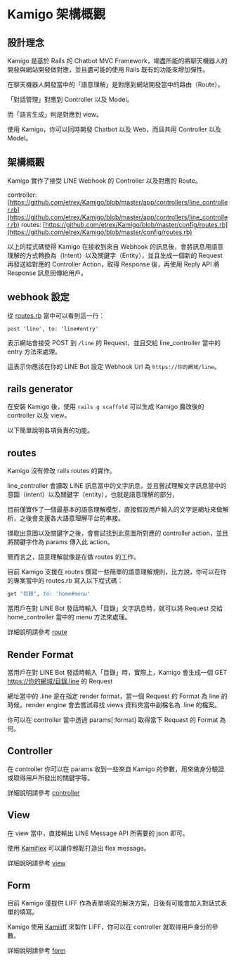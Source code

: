 # Kamigo 架構概觀

## 設計理念

Kamigo 是基於 Rails 的 Chatbot MVC Framework，竭盡所能的將聊天機器人的開發與網站開發做對應，並且盡可能的使用 Rails 既有的功能來增加彈性。

在聊天機器人開發當中的「語意理解」是對應到網站開發當中的路由（Route）。

「對話管理」對應到 Controller 以及 Model。

而「語言生成」則是對應到 view。

使用 Kamigo，你可以同時開發 Chatbot 以及 Web，而且共用 Controller 以及 Model。

## 架構概觀

Kamigo 實作了接受 LINE Webhook 的 Controller 以及對應的 Route。

controller: [https://github.com/etrex/Kamigo/blob/master/app/controllers/line_controller.rb](https://github.com/etrex/Kamigo/blob/master/app/controllers/line_controller.rb)
routes: [https://github.com/etrex/Kamigo/blob/master/config/routes.rb](https://github.com/etrex/Kamigo/blob/master/config/routes.rb)

以上的程式碼使得 Kamigo 在接收到來自 Webhook 的訊息後，會將訊息用語意理解的方式轉換為（Intent）以及關鍵字（Entity），並且生成一個新的 Request 再發送給對應的 Controller Action，取得 Response 後，再使用 Reply API 將 Response 訊息回傳給用戶。

## webhook 設定

從 [routes.rb](https://github.com/etrex/Kamigo/blob/master/config/routes.rb) 當中可以看到這一行：

```
post 'line', to: 'line#entry'
```

表示網站會接受 POST 到 `/line` 的 Request，並且交給 line_controller 當中的 entry 方法來處理。

這表示你應該在你的 LINE Bot 設定 Webhook Url 為 `https://你的網域/line`。

## rails generator

在安裝 Kamigo 後，使用 `rails g scaffold` 可以生成 Kamigo 魔改後的 controller 以及 view。

以下簡單說明各項負責的功能。

## routes

Kamigo 沒有修改 rails routes 的實作。

line_controller 會讀取 LINE 訊息當中的文字訊息，並且嘗試理解文字訊息當中的意圖（intent）以及關鍵字（entity），也就是語意理解的部分，

目前僅實作了一個最基本的語意理解模型，直接假設用戶輸入的文字是網址來做解析，之後會支援各大語意理解平台的串接。

擷取出意圖以及關鍵字之後，會嘗試找到此意圖所對應的 controller action，並且將關鍵字作為 params 傳入此 action。

簡而言之，語意理解就像是在做 routes 的工作。

目前 Kamigo 支援在 routes 撰寫一些簡單的語意理解規則，比方說，你可以在你的專案當中的 routes.rb 寫入以下程式碼：

```ruby
get "目錄", to: 'home#menu'
```

當用戶在對 LINE Bot 發話時輸入「目錄」文字訊息時，就可以將 Request 交給 home_controller 當中的 menu 方法來處理。

詳細說明請參考 [route](/doc/02_route.md)

## Render Format

當用戶在對 LINE Bot 發話時輸入「目錄」時，實際上，Kamigo 會生成一個 GET [https://你的網域/目錄.line](https://你的網域/目錄.line) 的 Request

網址當中的 .line 是在指定 render format，當一個 Request 的 Format 為 line 的時候，render engine 會去嘗試尋找 views 資料夾當中副檔名為 .line 的檔案。

你可以在 controller 當中透過 params[:format] 取得當下 Request 的 Format 為何。

## Controller

在 controller 你可以在 params 收到一些來自 Kamigo 的參數，用來做身分驗證或取得用戶所發出的關鍵字等。

詳細說明請參考 [controller](/doc/03_controller.md)

## View

在 view 當中，直接輸出 LINE Message API 所需要的 json 即可。

使用 [Kamiflex]() 可以讓你輕鬆打造出 flex message。

詳細說明請參考 [view](/doc/04_view.md)

## Form

目前 Kamigo 僅提供 LIFF 作為表單填寫的解決方案，日後有可能會加入對話式表單的填寫。

Kamigo 使用 [Kamiliff]() 來製作 LIFF，你可以在 controller 就取得用戶身分的參數。

詳細說明請參考 [form](/doc/05_form.md)
